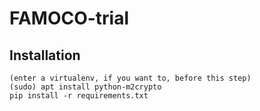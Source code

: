 # FAMOCO-trial

## Installation

```
(enter a virtualenv, if you want to, before this step)
(sudo) apt install python-m2crypto
pip install -r requirements.txt
```